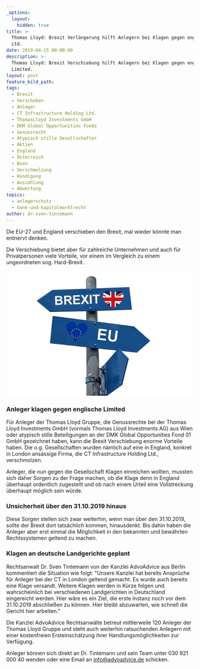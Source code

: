 ```yaml
---
_options:
  layout:
    hidden: true
title: >-
  Thomas Lloyd: Brexit Verlängerung hilft Anlegern bei Klagen gegen englische
  Ltd.
date: 2019-04-15 00:00:00
description: >-
  Thomas Lloyd: Brexit Verschiebung hilft Anlegern bei Klagen gegen englische
  Limited.
layout: post
feature_bild_path:
tags:
  - Brexit
  - Verschoben
  - Anleger
  - CT Infrastructure Holding Ltd.
  - ThomasLloyd Investments GmbH
  - DKM Global Opportunities Fonds
  - Genussrecht
  - Atypisch stille Gesellschafter
  - Aktien
  - England
  - Österreich
  - Wien
  - Verschmelzung
  - Kündigung
  - Auszahlung
  - Abwertung
topics:
  - anlegerschutz
  - bank-und-kapitalmarktrecht
author: dr-sven-tintemann
---
```


Die EU-27 und England verschieben den Brexit, mal wieder k&ouml;nnte man entnervt denken.

Die Verschiebung bietet aber f&uuml;r zahlreiche Unternehmen und auch f&uuml;r Privatpersonen viele Vorteile, vor einem im Vergleich zu einem ungeordneten sog. Hard-Brexit.

![Brexit - Foto Pixabay](/uploads/brexit-3575383-640.jpg "Thomas Lloyd Anleger profitieren von Brexit Verschiebung")

### Anleger klagen gegen englische Limited

F&uuml;r Anleger der Thomas Lloyd Gruppe, die Genussrechte bei der Thomas Lloyd Investments GmbH (vormals Thomas Lloyd Investments AG) aus Wien oder atypisch stille Beteiligungen an der DMK Global Opportunities Fond 01 GmbH gezeichnet haben, kann die Brexit Verschiebung enorme Vorteile haben. Die o.g. Gesellschaften wurden n&auml;mlich auf eine in England, konkret in London ans&auml;ssige Firma, die CT Infrastructure Holding Ltd., verschmolzen.

Anleger, die nun gegen die Gesellschaft Klagen einreichen wollten, mussten sich daher Sorgen zu der Frage machen, ob die Klage denn in England &uuml;berhaupt ordentlich zugestellt und ob nach einem Urteil eine Vollstreckung &uuml;berhaupt m&ouml;glich sein w&uuml;rde.

### Unsicherheit &uuml;ber den 31.10.2019 hinaus

Diese Sorgen stellen sich zwar weiterhin, wenn man &uuml;ber den 31.10.2019, sollte der Brexit dort tats&auml;chlich kommen, hinausdenkt. Bis dahin haben die Anleger aber erst einmal die M&ouml;glichkeit in den bekannten und bew&auml;hrten Rechtssystemen geltend zu machen.

### Klagen an deutsche Landgerichte geplant

Rechtsanwalt Dr. Sven Tintemann von der Kanzlei AdvoAdvice aus Berlin kommentiert die Situation wie folgt: "Unsere Kanzlei hat bereits Anspr&uuml;che f&uuml;r Anleger bei der CT in London geltend gemacht. Es wurde auch bereits eine Klage versandt. Weitere Klagen werden in K&uuml;rze folgen und wahrscheinlich bei verschiedenen Landgerichten in Deutschland eingereicht werden. Hier w&auml;re es ein Ziel, die erste Instanz noch vor dem 31.10.2019 abschlie&szlig;en zu k&ouml;nnen. Hier bleibt abzuwarten, wie schnell die Gericht hier arbeiten."

Die Kanzlei AdvoAdvice Rechtsanw&auml;lte betreut mittlerweile 120 Anleger der Thomas Lloyd Gruppe und steht auch weiterhin ratsuchenden Anlegern mit einer kostenfreien Ersteinsch&auml;tzung ihrer Handlungsm&ouml;glichkeiten zur Verf&uuml;gung.

Anleger k&ouml;nnen sich direkt an Dr. Tintemann und sein Team unter 030 921 000 40 wenden oder eine Email an info@advoadvice.de schicken.